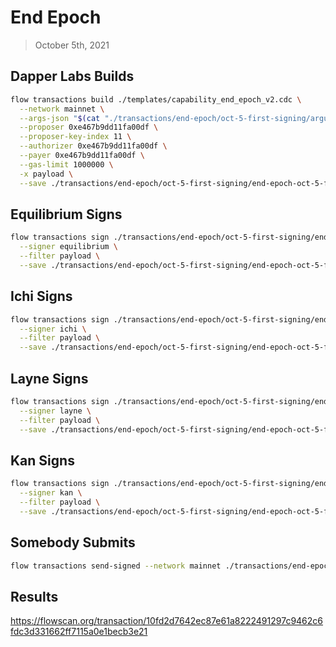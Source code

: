 # End Epoch
> October 5th, 2021

## Dapper Labs Builds

```sh
flow transactions build ./templates/capability_end_epoch_v2.cdc \
  --network mainnet \
  --args-json "$(cat "./transactions/end-epoch/oct-5-first-signing/arguments.json")" \
  --proposer 0xe467b9dd11fa00df \
  --proposer-key-index 11 \
  --authorizer 0xe467b9dd11fa00df \
  --payer 0xe467b9dd11fa00df \
  --gas-limit 1000000 \
  -x payload \
  --save ./transactions/end-epoch/oct-5-first-signing/end-epoch-oct-5-first-signing-unsigned.rlp
```

## Equilibrium Signs

```sh
flow transactions sign ./transactions/end-epoch/oct-5-first-signing/end-epoch-oct-5-first-signing-unsigned.rlp \
  --signer equilibrium \
  --filter payload \
  --save ./transactions/end-epoch/oct-5-first-signing/end-epoch-oct-5-first-signing-sig-1.rlp
```

## Ichi Signs

```sh
flow transactions sign ./transactions/end-epoch/oct-5-first-signing/end-epoch-oct-5-first-signing-sig-1.rlp \
  --signer ichi \
  --filter payload \
  --save ./transactions/end-epoch/oct-5-first-signing/end-epoch-oct-5-first-signing-sig-2.rlp
```

## Layne Signs

```sh
flow transactions sign ./transactions/end-epoch/oct-5-first-signing/end-epoch-oct-5-first-signing-sig-2.rlp \
  --signer layne \
  --filter payload \
  --save ./transactions/end-epoch/oct-5-first-signing/end-epoch-oct-5-first-signing-sig-3.rlp
```

## Kan Signs

```sh
flow transactions sign ./transactions/end-epoch/oct-5-first-signing/end-epoch-oct-5-first-signing-sig-3.rlp \
  --signer kan \
  --filter payload \
  --save ./transactions/end-epoch/oct-5-first-signing/end-epoch-oct-5-first-signing-sig-complete.rlp
```

## Somebody Submits

```sh
flow transactions send-signed --network mainnet ./transactions/end-epoch/oct-5-first-signing/end-epoch-oct-5-first-signing-sig-complete.rlp
```

## Results

https://flowscan.org/transaction/10fd2d7642ec87e61a8222491297c9462c6fdc3d331662ff7115a0e1becb3e21
